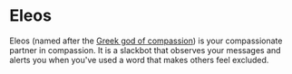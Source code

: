 # Eleos

Eleos (named after the [Greek god of compassion](https://en.wikipedia.org/wiki/Eleos)) is your compassionate partner in compassion. It is a slackbot that observes your messages and alerts you when you've used a word that makes others feel excluded.